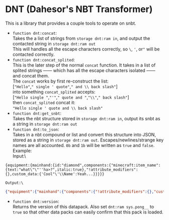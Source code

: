 # DNT (Dahesor's NBT Transformer)

This is a library that provides a couple tools to operate on snbt.

* `function dnt:concat`:\
    Takes the a list of strings from `storage dnt:ram in`, and output the contacted string in `storage dnt:ram out`\
    This will handles all the escape characters correctly, so `\`, `'`, or`"` will be contacted correctly.
* `function dnt:concat_splited`:\
    This is the later step of the normal `concat` function. It takes in a list of splited strings —— which has all the escape characters isolated —— and concat them.\
    The `concat` works by first re-construct the list:\
        [`"Hello"`,`" single ' quote"`,`" and \\ back slash"`]\
        into something `concat_splited` accepts:\
        [`"Hello single "`,`"'"`,`" quote and "`,`"\\"`,`" back slash"`]\
        then `concat_splited` concat it:\
        `"Hello single ' quote and \\ back slash"`
* `function dnt:get_snbt`:\
    Takes the nbt structure stored in `storage dnt:ram in`, output its snbt as a string in `storage dnt:ram out`
* `function dnt:to_json`:\
    Takes in a nbt compound or list and convert this structure into JSON, stored as a string in `storage dnt:ram out`. Escapes/newlines/strange key names are all accounted. `0b` and `1b` will be written as `true` and `false`.
Example:\
    Input:\
```
{equipment:{mainhand:{id:"diamond",components:{"minecraft:item_name":{text:"what\"\"''ha>?",italic:true},"!attribute_modifiers":{},custom_data:{'Cool"\'\\Name':Yeah...}}}}}
```
    Output:\
```json
{"equipment":{"mainhand":{"components":{"!attribute_modifiers":{},"custom_data":{"Cool\"'\\Name":"Yeah..."},"minecraft:item_name":{"italic":true,"text":"what\"\"''ha>?"}},"id":"diamond"}}}
 ```

* `function dnt:version`:\
    Returns the version of this datapack. Also set `dnt:ram sys.pong__` to `true` so that other data packs can easily confirm that this pack is loaded.